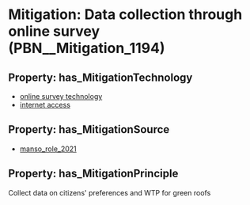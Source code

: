 # Mitigation: __Data collection through online survey__ (PBN__Mitigation_1194)

## Property: has_MitigationTechnology

* [online survey technology](../Technology/PBN__Technology_3725)
* [internet access](../Technology/PBN__Technology_1211)

## Property: has_MitigationSource

* [manso_role_2021](../Article/PBN__Article_262)

## Property: has_MitigationPrinciple

Collect data on citizens' preferences and WTP for green roofs

